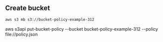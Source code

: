 ## Create bucket

```sh
aws s3 mb s3://bucket-policy-example-312
```

aws s3api put-bucket-policy --bucket bucket-policy-example-312 --policy file://policy.json